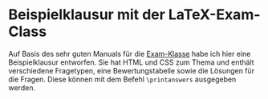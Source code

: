 # Beispielklausur mit der LaTeX-Exam-Class

Auf Basis des sehr guten Manuals für die [Exam-Klasse](http://www.ctan.org/tex-archive/macros/latex/contrib/exam/) habe ich hier eine Beispielklausur entworfen. Sie hat HTML und CSS zum Thema und enthält verschiedene Fragetypen, eine Bewertungstabelle sowie die Lösungen für die Fragen. Diese können mit dem Befehl `\printanswers` ausgegeben werden. 

